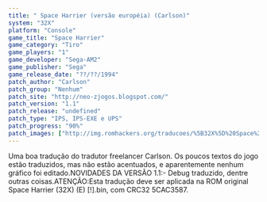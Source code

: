 ```yaml
---
title: " Space Harrier (versão européia) (Carlson)"
system: "32X"
platform: "Console"
game_title: "Space Harrier"
game_category: "Tiro"
game_players: "1"
game_developer: "Sega-AM2"
game_publisher: "Sega"
game_release_date: "??/??/1994"
patch_author: "Carlson"
patch_group: "Nenhum"
patch_site: "http://neo-zjogos.blogspot.com/"
patch_version: "1.1"
patch_release: "undefined"
patch_type: "IPS, IPS-EXE e UPS"
patch_progress: "90%"
patch_images: ["http://img.romhackers.org/traducoes/%5B32X%5D%20Space%20Harrier%20-%20Carlson%20-%201.png","http://img.romhackers.org/traducoes/%5B32X%5D%20Space%20Harrier%20-%20Carlson%20-%202.jpg","http://img.romhackers.org/traducoes/%5B32X%5D%20Space%20Harrier%20-%20Carlson%20-%203.png"]
---
```

Uma boa tradução do tradutor freelancer Carlson. Os poucos textos do jogo estão traduzidos, mas não estão acentuados, e aparentemente nenhum gráfico foi editado.NOVIDADES DA VERSÃO 1.1:- Debug traduzido, dentre outras coisas.ATENÇÃO:Esta tradução deve ser aplicada na ROM original Space Harrier (32X) (E) [!].bin, com CRC32 5CAC3587.